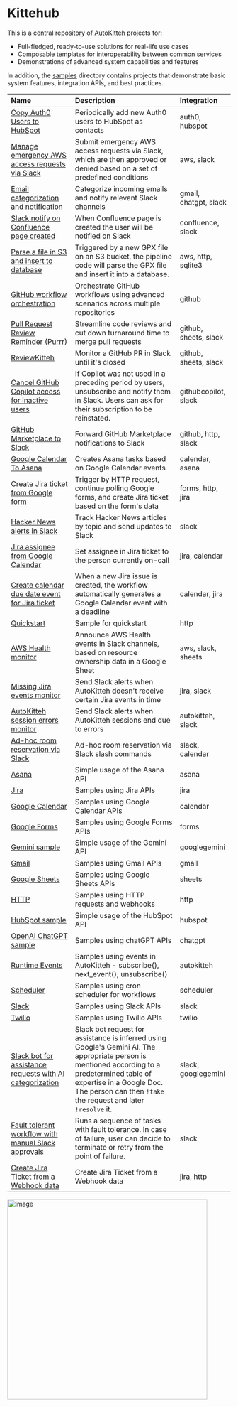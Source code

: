 # Kittehub

This is a central repository of [AutoKitteh](https://github.com/autokitteh/autokitteh)
projects for:

- Full-fledged, ready-to-use solutions for real-life use cases
- Composable templates for interoperability between common services
- Demonstrations of advanced system capabilities and features

In addition, the [samples](./samples/) directory contains projects that
demonstrate basic system features, integration APIs, and best practices.

<!-- START-TABLE -->
| Name | Description | Integration |
| :--- | :---------- | :---------- |
| [Copy Auth0 Users to HubSpot](./auth0_to_hubspot/) | Periodically add new Auth0 users to HubSpot as contacts | auth0, hubspot |
| [Manage emergency AWS access requests via Slack](./break_glass/) | Submit emergency AWS access requests via Slack, which are then approved or denied based on a set of predefined conditions | aws, slack |
| [Email categorization and notification](./categorize_emails/) | Categorize incoming emails and notify relevant Slack channels | gmail, chatgpt, slack |
| [Slack notify on Confluence page created](./confluence_to_slack/) | When Confluence page is created the user will be notified on Slack | confluence, slack |
| [Parse a file in S3 and insert to database](./data_pipeline/) | Triggered by a new GPX file on an S3 bucket, the pipeline code will parse the GPX file and insert it into a database. | aws, http, sqlite3 |
| [GitHub workflow orchestration](./devops/github_workflows/) | Orchestrate GitHub workflows using advanced scenarios across multiple repositories | github |
| [Pull Request Review Reminder (Purrr)](./devops/purrr/) | Streamline code reviews and cut down turnaround time to merge pull requests | github, sheets, slack |
| [ReviewKitteh](./devops/reviewkitteh/) | Monitor a GitHub PR in Slack until it's closed | github, sheets, slack |
| [Cancel GitHub Copilot access for inactive users](./github_copilot_seats/) | If Copilot was not used in a preceding period by users, unsubscribe and notify them in Slack. Users can ask for their subscription to be reinstated. | githubcopilot, slack |
| [GitHub Marketplace to Slack](./github_marketplace_to_slack/) | Forward GitHub Marketplace notifications to Slack | github, http, slack |
| [Google Calendar To Asana](./google_cal_to_asana/) | Creates Asana tasks based on Google Calendar events | calendar, asana |
| [Create Jira ticket from Google form](./google_forms_to_jira/) | Trigger by HTTP request, continue polling Google forms, and create Jira ticket based on the form's data | forms, http, jira |
| [Hacker News alerts in Slack ](./hackernews/) | Track Hacker News articles by topic and send updates to Slack | slack |
| [Jira assignee from Google Calendar](./jira_google_calendar/assignee_from_schedule/) | Set assignee in Jira ticket to the person currently on-call | jira, calendar |
| [Create calendar due date event for Jira ticket](./jira_google_calendar/deadline_to_event/) | When a new Jira issue is created, the workflow automatically generates a Google Calendar event with a deadline | calendar, jira |
| [Quickstart](./quickstart/) | Sample for quickstart | http |
| [AWS Health monitor](./reliability/aws_health_monitor/) | Announce AWS Health events in Slack channels, based on resource ownership data in a Google Sheet | aws, slack, sheets |
| [Missing Jira events monitor](./reliability/missing_jira_events_monitor/) | Send Slack alerts when AutoKitteh doesn't receive certain Jira events in time | jira, slack |
| [AutoKitteh session errors monitor](./reliability/session_errors_monitor/) | Send Slack alerts when AutoKitteh sessions end due to errors | autokitteh, slack |
| [Ad-hoc room reservation via Slack](./room_reservation/) | Ad-hoc room reservation via Slack slash commands | slack, calendar |
| [Asana](./samples/asana/) | Simple usage of the Asana API | asana |
| [Jira](./samples/atlassian/jira/) | Samples using Jira APIs | jira |
| [Google Calendar](./samples/google/calendar/) | Samples using Google Calendar APIs | calendar |
| [Google Forms](./samples/google/forms/) | Samples using Google Forms APIs | forms |
| [Gemini sample](./samples/google/gemini/) | Simple usage of the Gemini API | googlegemini |
| [Gmail](./samples/google/gmail/) | Samples using Gmail APIs | gmail |
| [Google Sheets](./samples/google/sheets/) | Samples using Google Sheets APIs | sheets |
| [HTTP](./samples/http/) | Samples using HTTP requests and webhooks | http |
| [HubSpot sample](./samples/hubspot/) | Simple usage of the HubSpot API | hubspot |
| [OpenAI ChatGPT sample](./samples/openai_chatgpt/) | Samples using chatGPT APIs | chatgpt |
| [Runtime Events](./samples/runtime_events/) | Samples using events in AutoKitteh - subscribe(), next_event(), unsubscribe() | autokitteh |
| [Scheduler](./samples/scheduler/) | Samples using cron scheduler for workflows | scheduler |
| [Slack](./samples/slack/) | Samples using Slack APIs | slack |
| [Twilio](./samples/twilio/) | Samples using Twilio APIs | twilio |
| [Slack bot for assistance requests with AI categorization](./slack_support/) | Slack bot request for assistance is inferred using Google's Gemini AI. The appropriate person is mentioned according to a predetermined table of expertise in a Google Doc. The person can then `!take` the request and later `!resolve` it. | slack, googlegemini |
| [Fault tolerant workflow with manual Slack approvals](./task_chain/single_workflow/basic/) | Runs a sequence of tasks with fault tolerance. In case of failure, user can decide to terminate or retry from the point of failure. | slack |
| [Create Jira Ticket from a Webhook data](./webhook_to_jira/) | Create Jira Ticket from a Webhook data | jira, http |
<!-- END-TABLE -->

<img width="451" alt="image" src="https://github.com/user-attachments/assets/f556279f-40a4-4df2-93ef-e1838fcb9861">
